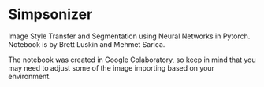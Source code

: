 # Simpsonizer
Image Style Transfer and Segmentation using Neural Networks in Pytorch.
Notebook is by Brett Luskin and Mehmet Sarica.

The notebook was created in Google Colaboratory, so keep in mind that you may need to adjust some of the image importing based on your environment.
